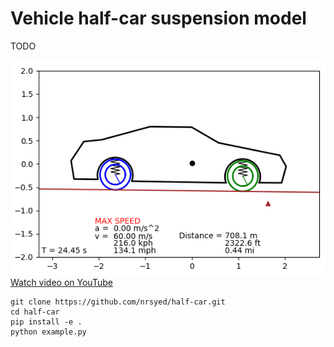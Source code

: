 # Vehicle half-car suspension model

TODO

<a href="https://youtu.be/_CIp4ywYVUs"><img src="doc/img/result.png" /></a><br>
<a href="https://youtu.be/_CIp4ywYVUs">Watch video on YouTube</a>

```
git clone https://github.com/nrsyed/half-car.git
cd half-car
pip install -e .
python example.py
```
